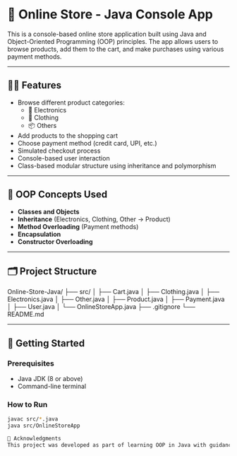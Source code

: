 # 🛒 Online Store - Java Console App

This is a console-based online store application built using Java and Object-Oriented Programming (OOP) principles. The app allows users to browse products, add them to the cart, and make purchases using various payment methods.

---

## 👨‍💻 Features

- Browse different product categories:
  - 📱 Electronics
  - 👕 Clothing
  - 📦 Others
- Add products to the shopping cart
- Choose payment method (credit card, UPI, etc.)
- Simulated checkout process
- Console-based user interaction
- Class-based modular structure using inheritance and polymorphism

---

## 🧠 OOP Concepts Used

- **Classes and Objects**
- **Inheritance** (Electronics, Clothing, Other → Product)
- **Method Overloading** (Payment methods)
- **Encapsulation**
- **Constructor Overloading**

---

## 🗂️ Project Structure

Online-Store-Java/
├── src/
│ ├── Cart.java
│ ├── Clothing.java
│ ├── Electronics.java
│ ├── Other.java
│ ├── Product.java
│ ├── Payment.java
│ ├── User.java
│ └── OnlineStoreApp.java
├── .gitignore
└── README.md


---

## 🚀 Getting Started

### Prerequisites
- Java JDK (8 or above)
- Command-line terminal

### How to Run
```bash
javac src/*.java
java src/OnlineStoreApp

🙌 Acknowledgments
This project was developed as part of learning OOP in Java with guidance from a mentor.


